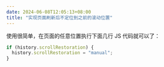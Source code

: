 ```yaml
---
date: 2024-06-08T12:05:13+08:00
title: "实现页面刷新后不定位到之前的滚动位置"
---
```


使用很简单，在页面的任意位置执行下面几行 JS 代码就可以了：

```js
if (history.scrollRestoration) {
  history.scrollRestoration = "manual";
}
```
